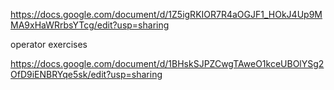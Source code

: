 https://docs.google.com/document/d/1Z5igRKIOR7R4aOGJF1_HOkJ4Up9MMA9xHaWRrbsYTcg/edit?usp=sharing

operator exercises 

https://docs.google.com/document/d/1BHskSJPZCwgTAweO1kceUBOlYSg2OfD9iENBRYqe5sk/edit?usp=sharing

